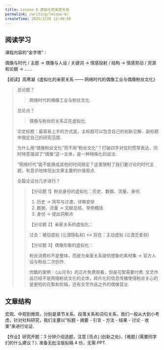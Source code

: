 ```yaml
---
title: Lesson 6 虚拟化的亲密关系
permalink: /writing/lesson-6/
createTime: 2025/3/26 12:49:50
---
```

## 阅读学习

课程内容的“金字塔”：

偶像与时代 / 主题 $\longrightarrow$ 偶像与人设 / 关键词 $\longrightarrow$ 情感投射 / 结构 $\longrightarrow$ 情感劳动 / 资源和论据 $\longrightarrow$ ……

【阅读】高寒凝《虚拟化的亲密关系 —— 网络时代的偶像工业与偶像粉丝文化》

> 总论题？
>
> > 网络时代的偶像工业与粉丝文化.
>
> 总论点？
>
> > 偶像与粉丝的关系正在虚拟化.
>
> 论文标题：最容易上手的方式是，主标题可以包含自己的创新见解、副标题中限定自己的研究范围.
>
> 为什么用“偶像粉丝文化”而不用“粉丝文化”？打破四字对仗的惯常表达，同时特意强调了“偶像”这一主体，是一种特殊化的说法.
>
> “网络时代”能不能换成其他的时间限定？这里限制了我们要讨论的时代主题，有意识地体现出文章主要的价值观点.
>
> 全篇论证分几步进行？
>
> > 【分论题 1】粉丝身份的虚拟化：历史、数据、流量、身份.
> >
> > 1. 历史 $\longrightarrow$ 简写与过渡，详略安排
> > 2. 数据、流量 $\longrightarrow$ 文献总结、举例概括
> > 3. 身份 $\longrightarrow$ 提出洞察点
> >
> > 【分论题 2】亲密关系的虚拟化：
> >
> > 过去：被动虚拟 (让渡隐私权) $\longleftrightarrow$ 现在：主动虚拟 (让渡恋爱权)
> >
> > 【分论题 3】偶像形象的虚拟化：
> >
> > 粉丝消费的不是整体，而是为亲密关系提供想象的素材集 $\longrightarrow$ 官方人设与粉丝二次创作.
> >
> > 优酷的案例：《山河令》的正片免费观看，但是花絮需要付费. 文艺作品已经不是网络粉丝文化的主体，碎片化的信息传播使得粉丝关心的是更短的花絮和剪辑，还有文艺作品之外的偶像营业.
>

## 文章结构

宏观、中观到微观，分别是章节关系、段落关系和词句关系，我们一般从大到小考虑，针对社科研究，我们主要以“标题 - 摘要 - 引言 - 方法 - 结果 - 讨论 - 收束”来进行论证.

【作业】研究开题：3 分钟介绍选题，注意 ⌈亮点⌋ (创新之处)、⌈难题⌋ (需要同学们的什么建议？). 准备无批注版拟稿 4 份，无需 PPT.